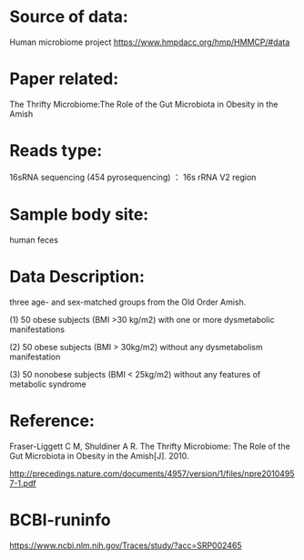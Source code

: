 
# Source of data: 
Human microbiome project 
https://www.hmpdacc.org/hmp/HMMCP/#data

# Paper related: 
The Thrifty Microbiome:The Role of the Gut Microbiota in Obesity in the Amish

# Reads type: 
16sRNA sequencing (454 pyrosequencing) ： 16s rRNA V2 region

# Sample body site:
human feces

# Data Description:
three age- and sex-matched groups from the Old Order Amish.

(1)	50 obese subjects (BMI >30 kg/m2) with one or more dysmetabolic manifestations

(2)	50 obese subjects (BMI > 30kg/m2) without any dysmetabolism manifestation

(3)	50 nonobese subjects (BMI < 25kg/m2) without any features of metabolic syndrome 


# Reference:
Fraser-Liggett C M, Shuldiner A R. The Thrifty Microbiome: The Role of the Gut Microbiota in Obesity in the Amish[J]. 2010.

http://precedings.nature.com/documents/4957/version/1/files/npre20104957-1.pdf

# BCBI-runinfo
https://www.ncbi.nlm.nih.gov/Traces/study/?acc=SRP002465


